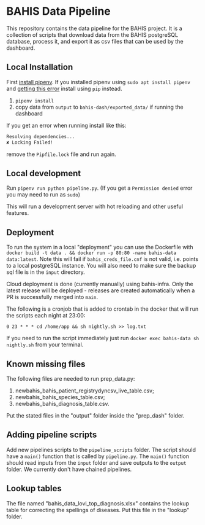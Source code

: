 # BAHIS Data Pipeline

This repository contains the data pipeline for the BAHIS project. It is a collection of scripts that download data from the BAHIS postgreSQL database, process it, and export it as csv files that can be used by the dashboard.

## Local Installation

First [install pipenv](https://pipenv.pypa.io/en/latest/install/). If you installed pipenv using `sudo apt install pipenv` and [getting this error](https://github.com/pypa/pipenv/issues/5133) install using `pip` instead.

1. `pipenv install`
2. copy data from `output` to `bahis-dash/exported_data/` if running the dashboard

If you get an error when running install like this:

```bash
Resolving dependencies...
✘ Locking Failed!
```

remove the `Pipfile.lock` file and run again.

## Local development

Run `pipenv run python pipeline.py`. (If you get a `Permission denied` error you may need to run as `sudo`)

This will run a development server with hot reloading and other useful features.

## Deployment

To run the system in a local "deployment" you can use the Dockerfile with `docker build -t data . && docker run -p 80:80 -name bahis-data data:latest`. Note this will fail if `bahis_creds_file.cnf` is not valid, i.e. points to a local postgreSQL instance. You will also need to make sure the backup sql file is in the `input` directory.

Cloud deployment is done (currently manually) using bahis-infra. Only the latest release will be deployed - releases are created automatically when a PR is successfully merged into `main`.

The following is a cronjob that is added to crontab in the docker that will run the scripts each night at 23:00:

```cron
0 23 * * * cd /home/app && sh nightly.sh >> log.txt
```

If you need to run the script immediately just run `docker exec bahis-data sh nightly.sh` from your terminal.

## Known missing files

The following files are needed to run prep_data.py:

1. newbahis_bahis_patient_registrydyncsv_live_table.csv;
2. newbahis_bahis_species_table.csv;
3. newbahis_bahis_diagnosis_table.csv.

Put the stated files in the "output" folder inside the "prep_dash" folder.

## Adding pipeline scripts

Add new pipelines scripts to the `pipeline_scripts` folder. The script should have a `main()` function that is called by `pipeline.py`. The `main()` function should read inputs from the `input` folder and save outputs to the `output` folder. We currently don't have chained pipelines.

## Lookup tables

The file named "bahis_data_lovi_top_diagnosis.xlsx" contains the lookup table for correcting the spellings of diseases. Put this file in the "lookup" folder.
